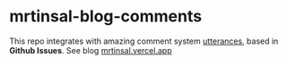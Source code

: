 # mrtinsal-blog-comments

This repo integrates with amazing comment system [utterances](https://utteranc.es), based in **Github Issues**. See blog [mrtinsal.vercel.app](here)

